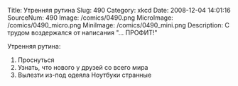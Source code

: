 Title: Утренняя рутина 
Slug: 490 
Category: xkcd 
Date: 2008-12-04 14:01:16 
SourceNum: 490 
Image: /comics/0490.png 
MicroImage: /comics/0490_micro.png 
MiniImage: /comics/0490_mini.png 
Description: С трудом воздержался от написания "... ПРОФИТ!" 

Утренняя рутина:
1. Проснуться
2. Узнать, что нового у друзей со всего мира
3. Вылезти из-под одеяла
Ноутбуки странные